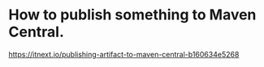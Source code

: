 # How to publish something to Maven Central.

https://itnext.io/publishing-artifact-to-maven-central-b160634e5268